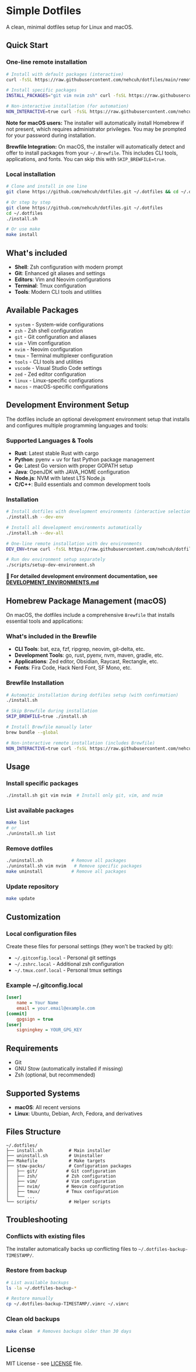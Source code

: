 # Simple Dotfiles

A clean, minimal dotfiles setup for Linux and macOS.

## Quick Start

### One-line remote installation
```bash
# Install with default packages (interactive)
curl -fsSL https://raw.githubusercontent.com/nehcuh/dotfiles/main/remote-install.sh | bash

# Install specific packages
INSTALL_PACKAGES="git vim nvim zsh" curl -fsSL https://raw.githubusercontent.com/nehcuh/dotfiles/main/remote-install.sh | bash

# Non-interactive installation (for automation)
NON_INTERACTIVE=true curl -fsSL https://raw.githubusercontent.com/nehcuh/dotfiles/main/remote-install.sh | bash
```

**Note for macOS users:** The installer will automatically install Homebrew if not present, which requires administrator privileges. You may be prompted for your password during installation.

**Brewfile Integration:** On macOS, the installer will automatically detect and offer to install packages from your `~/.Brewfile`. This includes CLI tools, applications, and fonts. You can skip this with `SKIP_BREWFILE=true`.

### Local installation
```bash
# Clone and install in one line
git clone https://github.com/nehcuh/dotfiles.git ~/.dotfiles && cd ~/.dotfiles && ./install.sh

# Or step by step
git clone https://github.com/nehcuh/dotfiles.git ~/.dotfiles
cd ~/.dotfiles
./install.sh

# Or use make
make install
```

## What's included

- **Shell**: Zsh configuration with modern prompt
- **Git**: Enhanced git aliases and settings  
- **Editors**: Vim and Neovim configurations
- **Terminal**: Tmux configuration
- **Tools**: Modern CLI tools and utilities

## Available Packages

- `system` - System-wide configurations
- `zsh` - Zsh shell configuration
- `git` - Git configuration and aliases
- `vim` - Vim configuration
- `nvim` - Neovim configuration  
- `tmux` - Terminal multiplexer configuration
- `tools` - CLI tools and utilities
- `vscode` - Visual Studio Code settings
- `zed` - Zed editor configuration
- `linux` - Linux-specific configurations
- `macos` - macOS-specific configurations

## Development Environment Setup

The dotfiles include an optional development environment setup that installs and configures multiple programming languages and tools:

### Supported Languages & Tools
- **Rust**: Latest stable Rust with cargo
- **Python**: pyenv + uv for fast Python package management
- **Go**: Latest Go version with proper GOPATH setup
- **Java**: OpenJDK with JAVA_HOME configuration
- **Node.js**: NVM with latest LTS Node.js
- **C/C++**: Build essentials and common development tools

### Installation
```bash
# Install dotfiles with development environments (interactive selection)
./install.sh --dev-env

# Install all development environments automatically
./install.sh --dev-all

# One-line remote installation with dev environments
DEV_ENV=true curl -fsSL https://raw.githubusercontent.com/nehcuh/dotfiles/main/remote-install.sh | bash

# Run dev environment setup separately
./scripts/setup-dev-environment.sh
```

**📖 For detailed development environment documentation, see [DEVELOPMENT_ENVIRONMENTS.md](DEVELOPMENT_ENVIRONMENTS.md)**

## Homebrew Package Management (macOS)

On macOS, the dotfiles include a comprehensive `Brewfile` that installs essential tools and applications:

### What's included in the Brewfile
- **CLI Tools**: bat, eza, fzf, ripgrep, neovim, git-delta, etc.
- **Development Tools**: go, rust, pyenv, nvm, maven, gradle, etc.
- **Applications**: Zed editor, Obsidian, Raycast, Rectangle, etc.
- **Fonts**: Fira Code, Hack Nerd Font, SF Mono, etc.

### Brewfile Installation
```bash
# Automatic installation during dotfiles setup (with confirmation)
./install.sh

# Skip Brewfile during installation
SKIP_BREWFILE=true ./install.sh

# Install Brewfile manually later
brew bundle --global

# Non-interactive remote installation (includes Brewfile)
NON_INTERACTIVE=true curl -fsSL https://raw.githubusercontent.com/nehcuh/dotfiles/main/remote-install.sh | bash
```

## Usage

### Install specific packages
```bash
./install.sh git vim nvim  # Install only git, vim, and nvim
```

### List available packages
```bash
make list
# or
./uninstall.sh list
```

### Remove dotfiles
```bash
./uninstall.sh           # Remove all packages
./uninstall.sh vim nvim   # Remove specific packages
make uninstall           # Remove all packages
```

### Update repository
```bash
make update
```

## Customization

### Local configuration files
Create these files for personal settings (they won't be tracked by git):

- `~/.gitconfig.local` - Personal git settings
- `~/.zshrc.local` - Additional zsh configuration
- `~/.tmux.conf.local` - Personal tmux settings

### Example ~/.gitconfig.local
```ini
[user]
    name = Your Name
    email = your.email@example.com
[commit]
    gpgsign = true
[user]
    signingkey = YOUR_GPG_KEY
```

## Requirements

- Git
- GNU Stow (automatically installed if missing)
- Zsh (optional, but recommended)

## Supported Systems

- **macOS**: All recent versions
- **Linux**: Ubuntu, Debian, Arch, Fedora, and derivatives

## Files Structure

```
~/.dotfiles/
├── install.sh          # Main installer
├── uninstall.sh        # Uninstaller  
├── Makefile            # Make targets
├── stow-packs/         # Configuration packages
│   ├── git/           # Git configuration
│   ├── zsh/           # Zsh configuration
│   ├── vim/           # Vim configuration
│   ├── nvim/          # Neovim configuration
│   ├── tmux/          # Tmux configuration
│   └── ...
└── scripts/            # Helper scripts
```

## Troubleshooting

### Conflicts with existing files
The installer automatically backs up conflicting files to `~/.dotfiles-backup-TIMESTAMP/`.

### Restore from backup
```bash
# List available backups
ls -la ~/.dotfiles-backup-*

# Restore manually
cp ~/.dotfiles-backup-TIMESTAMP/.vimrc ~/.vimrc
```

### Clean old backups
```bash
make clean  # Removes backups older than 30 days
```

## License

MIT License - see [LICENSE](LICENSE) file.
